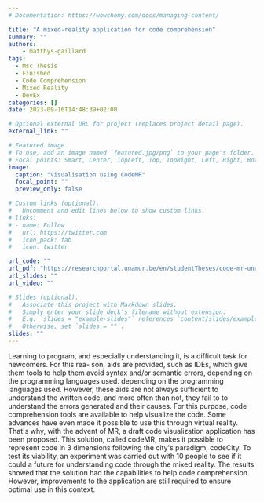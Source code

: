 ```yaml
---
# Documentation: https://wowchemy.com/docs/managing-content/

title: "A mixed-reality application for code comprehension"
summary: ""
authors: 
    - matthys-gaillard
tags:
  - Msc Thesis
  - Finished
  - Code Comprehension
  - Mixed Reality
  - DevEx
categories: []
date: 2023-09-16T14:48:39+02:00

# Optional external URL for project (replaces project detail page).
external_link: ""

# Featured image
# To use, add an image named `featured.jpg/png` to your page's folder.
# Focal points: Smart, Center, TopLeft, Top, TopRight, Left, Right, BottomLeft, Bottom, BottomRight.
image:
  caption: "Visualisation using CodeMR"
  focal_point: ""
  preview_only: false

# Custom links (optional).
#   Uncomment and edit lines below to show custom links.
# links:
# - name: Follow
#   url: https://twitter.com
#   icon_pack: fab
#   icon: twitter

url_code: ""
url_pdf: "https://researchportal.unamur.be/en/studentTheses/code-mr-une-application-en-réalité-mixte-au-service-de-la-compréh"
url_slides: ""
url_video: ""

# Slides (optional).
#   Associate this project with Markdown slides.
#   Simply enter your slide deck's filename without extension.
#   E.g. `slides = "example-slides"` references `content/slides/example-slides.md`.
#   Otherwise, set `slides = ""`.
slides: ""
---
```



Learning to program, and especially understanding it, is a difficult task for newcomers. For this rea- son, aids are provided, such as IDEs, which give them tools to help them avoid syntax and/or semantic errors, depending on the programming languages used. depending on the programming languages used. However, these aids are not always sufficient to understand the written code, and more often than not, they fail to to understand the errors generated and their causes. For this purpose, code comprehension tools are available to help visualize the code. Some advances have even made it possible to use this through virtual reality. That's why, with the advent of MR, a draft code visualization application has been proposed. This solution, called codeMR, makes it possible to represent code in 3 dimensions following the city's paradigm, codeCity. To test its viability, an experiment was carried out with 10 people to see if it could a future for understanding code through the mixed reality. The results showed that the solution had the capabilities to help code comprehension. However, improvements to the application are still required to ensure optimal use in this context.
